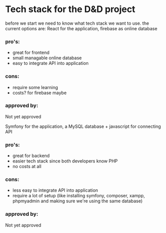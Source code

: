 # Tech stack for the D&D project
before we start we need to know what tech stack we want to use. the current options are:
React for the application, firebase as online database
### pro's:
- great for frontend
- small managable online database
- easy to integrate API into application
### cons:
- require some learning
- costs? for firebase maybe

### approved by:
Not yet approved


Symfony for the application, a MySQL database + javascript for connecting API
### pro's:
- great for backend
- easier tech stack since both developers know PHP
- no costs at all
### cons:
- less easy to integrate API into application
- require a lot of setup (like installing symfony, composer, xampp, phpmyadmin and making sure we're using the same database)

### approved by:
Not yet approved
